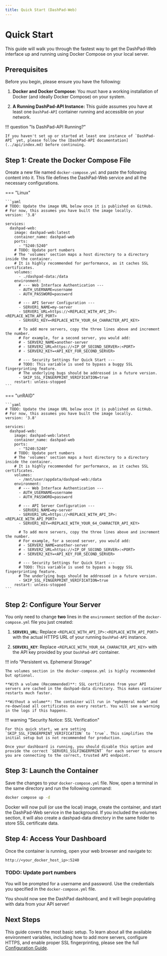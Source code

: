 ```yaml
---
title: Quick Start (DashPad-Web)
---
```


# Quick Start

This guide will walk you through the fastest way to get the DashPad-Web interface up and running using Docker Compose on your local server.

## Prerequisites

Before you begin, please ensure you have the following:

1. **Docker and Docker Compose:** You must have a working installation of Docker (and ideally Docker Compose) on your system.

2. **A Running DashPad-API Instance:** This guide assumes you have at least one `DashPad-API` container running and accessible on your network. 

!!! question "Is DashPad-API Running?"

	If you haven't set up or started at least one instance of `DashPad-API` yet, please follow the [DashPad-API documentation](../api/index.md) before continuing.

## Step 1: Create the Docker Compose File

Oreate a new file named `docker-compose.yml` and paste the following content into it. This file defines the DashPad-Web service and all the necessary configurations.

=== "Linux"

	```yaml
	# TODO: Update the image URL below once it is published on GitHub.
	# For now, this assumes you have built the image locally.
	version: '3.8'
	
	services:
	  dashpad-web:
		image: dashpad-web:latest
		container_name: dashpad-web
		ports:
		  - "5240:5240" 
		# TODO: Update port numbers
		# The 'volumes' section maps a host directory to a directory inside the container.
		# It is highly recommended for performance, as it caches SSL certificates.
		volumes:
		  - ./dashpad-data:/data
		environment:
		  # --- Web Interface Authentication ---
		  - AUTH_USERNAME=username
		  - AUTH_PASSWORD=password
	
		  # --- API Server Configuration ---
		  - SERVER1_NAME=my-server
		  - SERVER1_URL=https://<REPLACE_WITH_API_IP>:<REPLACE_WITH_API_PORT>
		  - SERVER1_KEY=<REPLACE_WITH_YOUR_64_CHARACTER_API_KEY>
	
		  # To add more servers, copy the three lines above and increment the number.
		  # For example, for a second server, you would add:
		  # - SERVER2_NAME=another-server
		  # - SERVER2_URL=https://<IP_OF_SECOND_SERVER>:<PORT>
		  # - SERVER2_KEY=<API_KEY_FOR_SECOND_SERVER>
	
		  # --- Security Settings for Quick Start ---
		  # TODO: This variable is used to bypass a buggy SSL fingerprinting feature.
		  # The underlying bugs should be addressed in a future version.
		  - SKIP_SSL_FINGERPRINT_VERIFICATION=true
		restart: unless-stopped
	```

=== "unRAID"

	```yaml
	# TODO: Update the image URL below once it is published on GitHub.
	# For now, this assumes you have built the image locally.
	version: '3.8'
	
	services:
	  dashpad-web:
		image: dashpad-web:latest
		container_name: dashpad-web
		ports:
		  - "5240:5240"
		# TODO: Update port numbers
		# The 'volumes' section maps a host directory to a directory inside the container.
		# It is highly recommended for performance, as it caches SSL certificates.
		volumes:
		  - /mnt/user/appdata/dashpad-web:/data
		environment:
		  # --- Web Interface Authentication ---
		  - AUTH_USERNAME=username
		  - AUTH_PASSWORD=password
	
		  # --- API Server Configuration ---
		  - SERVER1_NAME=my-server
		  - SERVER1_URL=https://<REPLACE_WITH_API_IP>:<REPLACE_WITH_API_PORT>
		  - SERVER1_KEY=<REPLACE_WITH_YOUR_64_CHARACTER_API_KEY>
	
		  # To add more servers, copy the three lines above and increment the number.
		  # For example, for a second server, you would add:
		  # - SERVER2_NAME=another-server
		  # - SERVER2_URL=https://<IP_OF_SECOND_SERVER>:<PORT>
		  # - SERVER2_KEY=<API_KEY_FOR_SECOND_SERVER>
	
		  # --- Security Settings for Quick Start ---
		  # TODO: This variable is used to bypass a buggy SSL fingerprinting feature.
		  # The underlying bugs should be addressed in a future version.
		  - SKIP_SSL_FINGERPRINT_VERIFICATION=true
		restart: unless-stopped
	```

## Step 2: Configure Your Server

You only need to change **two** lines in the `environment` section of the `docker-compose.yml` file you just created:

1.  **`SERVER1_URL`**: Replace `<REPLACE_WITH_API_IP>:<REPLACE_WITH_API_PORT>` with the actual HTTPS URL of your running `DashPad-API` instance.

2.  **`SERVER1_KEY`**: Replace `<REPLACE_WITH_YOUR_64_CHARACTER_API_KEY>` with the API key provided by your `DashPad-API` container.

!!! info "Persistent vs. Ephemeral Storage"

	The volumes section in the docker-compose.yml is highly recommended but optional.

	**With a volume (Recommended)**: SSL certificates from your API servers are cached in the dashpad-data directory. This makes container restarts much faster.

	**Without a volume**: The container will run in "ephemeral mode" and re-download all certificates on every restart. You will see a warning in the logs if this happens.

!!! warning "Security Notice: SSL Verification"

	For this quick start, we are setting `SKIP_SSL_FINGERPRINT_VERIFICATION` to `true`. This simplifies the initial setup but is not recommended for production. 

	Once your dashboard is running, you should disable this option and provide the correct `SERVER1_SSLFINGERPRINT` for each server to ensure you are connecting to the correct, trusted API endpoint.

## Step 3: Launch the Container

Save the changes to your `docker-compose.yml` file. Now, open a terminal in the same directory and run the following command:

```bash
docker compose up -d
```

Docker will now pull (or use the local) image, create the container, and start the DashPad-Web service in the background. If you included the volumes section, it will also create a dashpad-data directory in the same folder to store SSL certificate data.

## Step 4: Access Your Dashboard

Once the container is running, open your web browser and navigate to:

`http://<your_docker_host_ip>:5240`

### TODO: Update port numbers

You will be prompted for a username and password. Use the credentials you specified in the `docker-compose.yml` file.

You should now see the DashPad dashboard, and it will begin populating with data from your API server!

## Next Steps

This guide covers the most basic setup. To learn about all the available environment variables, including how to add more servers, configure HTTPS, and enable proper SSL fingerprinting, please see the full [Configuration Guide](./configuration.md).
